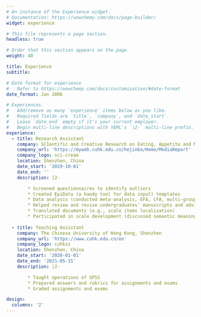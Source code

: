```yaml
---
# An instance of the Experience widget.
# Documentation: https://wowchemy.com/docs/page-builder/
widget: experience

# This file represents a page section.
headless: true

# Order that this section appears on the page.
weight: 40

title: Experience
subtitle:

# Date format for experience
#   Refer to https://wowchemy.com/docs/customization/#date-format
date_format: Jan 2006

# Experiences.
#   Add/remove as many `experience` items below as you like.
#   Required fields are `title`, `company`, and `date_start`.
#   Leave `date_end` empty if it's your current employer.
#   Begin multi-line descriptions with YAML's `|2-` multi-line prefix.
experience:
  - title: Research Assistant
    company: SCIentific and Creative Research on Eating, Appetite and Media (Sci-cream) Lab
    company_url: 'https://myweb.cuhk.edu.cn/hejinbo/Home/MediaReport'
    company_logo: sci-cream
    location: Shenzhen, China
    date_start: '2019-10-01'
    date_end: ''
    description: |2-

        * Screened questionnaires to identify outliers
        * Created EpiData (a handy tool for data input) templates
        * Data analysis (conducted meta-analysis, EFA, CFA, multi-group mediation analysis using R; will learn LGM and MLM soon)
        * Helped review and revise undergraduates' manuscripts and advisors' Research Grant Application Forms
        * Translated documents (e.g., scale items localization)
        * Participated in scale development (discussed semantic meanings of items with advisor and lab members; collected data for primary analysis)
        
  - title: Teaching Assistant
    company: The Chinese University of Hong Kong, Shenzhen
    company_url: 'https://www.cuhk.edu.cn/en'
    company_logo: cuhksz
    location: Shenzhen, China
    date_start: '2020-01-01'
    date_end: '2021-05-31'
    description: |2-

        * Taught operations of SPSS
        * Prepared answers and rubrics for assignments and exams
        * Graded assignments and exams

design:
  columns: '2'
---
```

